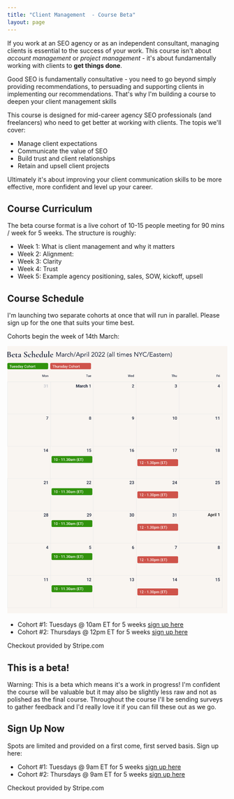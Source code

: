 ```yaml
---
title: "Client Management  - Course Beta"
layout: page
---
```


If you work at an SEO agency or as an independent consultant, managing clients is essential to the success of your work. This course isn't about *account management* or *project management* - it's about fundamentally working with clients to **get things done**.

Good SEO is fundamentally consultative - you need to go beyond simply providing recommendations, to persuading and supporting clients in implementing our recommendations. That's why I'm building a course to deepen your client management skills

This course is designed for mid-career agency SEO professionals (and freelancers) who need to get better at working with clients. The topis we'll cover:

- Manage client expectations
- Communicate the value of SEO
- Build trust and client relationships
- Retain and upsell client projects

Ultimately it's about improving your client communication skills to be more effective, more confident and level up your career.

## Course Curriculum

The beta course format is a live cohort of 10-15 people meeting for 90 mins / week for 5 weeks. The structure is roughly:

- Week 1: What is client management and why it matters
- Week 2: Alignment: 
- Week 3: Clarity
- Week 4: Trust
- Week 5: Example agency positioning, sales, SOW, kickoff, upsell

## Course Schedule

I'm launching two separate cohorts at once that will run in parallel. Please sign up for the one that suits your time best.

Cohorts begin the week of 14th March:

![](/images/2022-client-mgmt-beta-schedule.png)

- Cohort #1: Tuesdays @ 10am ET for 5 weeks [sign up here](https://buy.stripe.com/dR63evfv42xNdmU8wy)
- Cohort #2: Thursdays @ 12pm ET for 5 weeks [sign up here](https://buy.stripe.com/bIY16ngz8egv1EcaEH)

<span class="f5 black-50 i">Checkout provided by Stripe.com</span>

## This is a beta!

Warning: This is a beta which means it's a work in progress! I'm confident the course will be valuable but it may also be slightly less raw and not as polished as the final course. Throughout the course I'll be sending surveys to gather feedback and I'd really love it if you can fill these out as we go.

## Sign Up Now

Spots are limited and provided on a first come, first served basis. Sign up here:

- Cohort #1: Tuesdays @ 9am ET for 5 weeks [sign up here](https://buy.stripe.com/dR63evfv42xNdmU8wy)
- Cohort #2: Thursdays @ 9am ET for 5 weeks [sign up here](https://buy.stripe.com/bIY16ngz8egv1EcaEH)

<span class="f5 black-50 i">Checkout provided by Stripe.com</span>